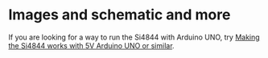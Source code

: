 # Images and schematic and more

If you are looking for a way to run the Si4844 with Arduino UNO, try [Making the Si4844 works with 5V Arduino UNO or similar](https://github.com/pu2clr/SI4844/tree/master/extras/5V_to_3V3_CONVERTER).  


